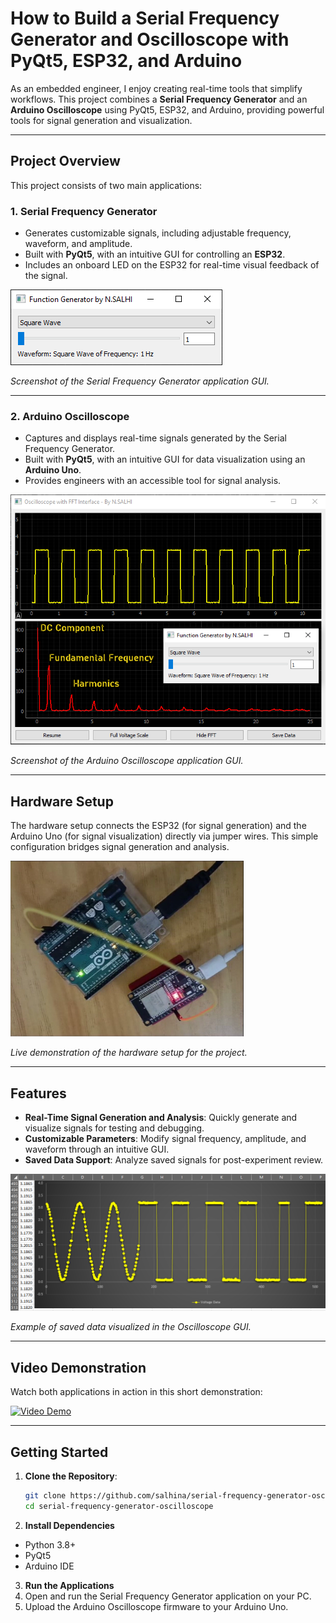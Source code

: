 # **How to Build a Serial Frequency Generator and Oscilloscope with PyQt5, ESP32, and Arduino**

As an embedded engineer, I enjoy creating real-time tools that simplify workflows. This project combines a **Serial Frequency Generator** and an **Arduino Oscilloscope** using PyQt5, ESP32, and Arduino, providing powerful tools for signal generation and visualization.

---

## **Project Overview**
This project consists of two main applications:

### **1. Serial Frequency Generator**
- Generates customizable signals, including adjustable frequency, waveform, and amplitude.
- Built with **PyQt5**, with an intuitive GUI for controlling an **ESP32**.
- Includes an onboard LED on the ESP32 for real-time visual feedback of the signal.

![Serial Frequency Generator GUI](assets/images/serial-frequency-generator.png)

*Screenshot of the Serial Frequency Generator application GUI.*

---

### **2. Arduino Oscilloscope**
- Captures and displays real-time signals generated by the Serial Frequency Generator.
- Built with **PyQt5**, with an intuitive GUI for data visualization using an **Arduino Uno**.
- Provides engineers with an accessible tool for signal analysis.

![Arduino Oscilloscope GUI](assets/images/arduino-oscilloscope.png)

*Screenshot of the Arduino Oscilloscope application GUI.*

---

## **Hardware Setup**
The hardware setup connects the ESP32 (for signal generation) and the Arduino Uno (for signal visualization) directly via jumper wires. This simple configuration bridges signal generation and analysis.

![Live Hardware Setup](assets/images/live-hardware-setup.png)

*Live demonstration of the hardware setup for the project.*

---

## **Features**
- **Real-Time Signal Generation and Analysis**: Quickly generate and visualize signals for testing and debugging.
- **Customizable Parameters**: Modify signal frequency, amplitude, and waveform through an intuitive GUI.
- **Saved Data Support**: Analyze saved signals for post-experiment review.

![Saved Data Visualization](assets/images/saved-data.png)

*Example of saved data visualized in the Oscilloscope GUI.*

---

## **Video Demonstration**
Watch both applications in action in this short demonstration:

[![Video Demo](https://img.youtube.com/vi/X13B3740r2U/0.jpg)](https://www.youtube.com/watch?v=X13B3740r2U)

---

## **Getting Started**
1. **Clone the Repository**:
   ```bash
   git clone https://github.com/salhina/serial-frequency-generator-oscilloscope.git
   cd serial-frequency-generator-oscilloscope
   ```
2. **Install Dependencies**
- Python 3.8+
- PyQt5
- Arduino IDE

3. **Run the Applications**
  1. Open and run the Serial Frequency Generator application on your PC.
  2. Upload the Arduino Oscilloscope firmware to your Arduino Uno.

